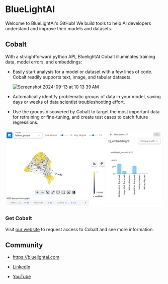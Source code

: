 # BlueLightAI

Welcome to BlueLightAI's GitHub! We build tools to help AI developers
understand and improve their models and datasets. 

## Cobalt

With a straightforward python API, BluelightAI Cobalt illuminates training data, model errors, and embeddings:

- Easily start analysis for a model or dataset with a few lines of code. Cobalt readily
  supports text, image, and tabular datasets.
  
  <img width="486" alt="Screenshot 2024-09-13 at 10 13 39 AM" src="https://github.com/user-attachments/assets/06813519-ddab-4ad9-8e3f-efd29da0410a">

- Automatically identify problematic groups of data in your model, saving days
  or weeks of data scientist troubleshooting effort.
- Use the groups discovered by Cobalt to target the most important data for
  retraining or fine-tuning, and create test cases to catch future regressions.
  
![Cobalt UI](cobalt_ui.png)

### Get Cobalt

Visit [our website](https://bluelightai.com/download-1) to request access to Cobalt and see more information.

## Community

- <https://bluelightai.com>

- [LinkedIn](https://www.linkedin.com/company/bluelightai/)

- [YouTube](https://www.youtube.com/@bluelightai-il6mc)

